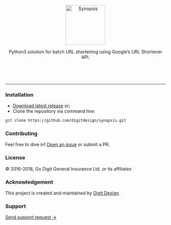 <div align="center"><img src="https://d2h44aw7l5xdvz.cloudfront.net/synopsis/synopsis-site-id.svg" width="124" alt="Synopsis" style=margin-bottom: 24px;>
	<p align="center">Python3 solution for batch URL shortening using Google’s URL Shortener API.</p>
	<p align="center"><a href="https://github.com/digitdesign/synopsis/releases/latest"><img src="https://img.shields.io/github/release/digitdesign/synopsis.svg" alt=""></a> <a href="https://github.com/digitdesign/synopsis/find/master"><img src="https://img.shields.io/github/repo-size/digitdesign/synopsis.svg" alt=""></a> <a href="https://github.com/digitdesign/synopsis/search?l=css"><img src="https://img.shields.io/github/languages/top/digitdesign/synopsis.svg" alt=""></a></p>
</div>
<br />
<hr />

### Installation
- [Download latest release](https://github.com/digitdesign/digitxd/archive/master.zip) or;
- Clone the repository via command line:
```sh
git clone https://github.com/digitdesign/synopsis.git
```

### Contributing
Feel free to dive in! [Open an issue](https://github.com/digitdesign/synopsis/issues/new/) or submit a PR.

### License
© 2016-2018, Go Digit General Insurance Ltd. or its affiliates

### Acknowledgement
This project is created and maintained by [Digit Design](https://godigit.design/).

### Support
[Send support request →](mailto:shaan.shivanandan@godigit.com?Subject=Support%3A%20Synopsis)
